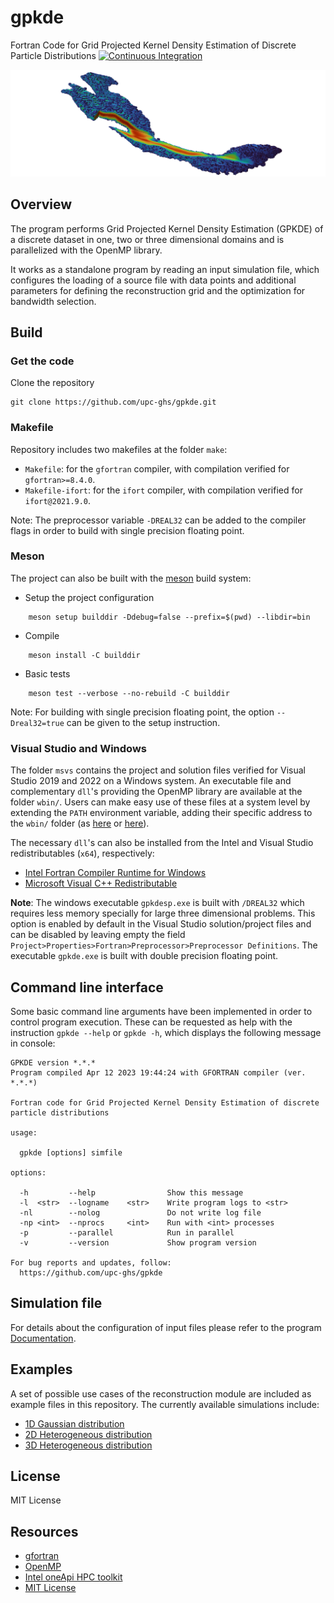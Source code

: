 # gpkde
Fortran Code for Grid Projected Kernel Density Estimation of Discrete Particle Distributions
[![Continuous Integration](https://github.com/upc-ghs/gpkde/actions/workflows/ci.yml/badge.svg)](https://github.com/upc-ghs/gpkde/actions/workflows/ci.yml)

![](img/banner.png)

## Overview
The program performs Grid Projected Kernel Density Estimation (GPKDE) of a discrete dataset in one, two or three dimensional domains and is parallelized with the OpenMP library. 

It works as a standalone program by reading an input simulation file, which configures the loading of a source file with data points and additional parameters for defining the reconstruction grid and the optimization for bandwidth selection.

## Build

### Get the code
Clone the repository

```
git clone https://github.com/upc-ghs/gpkde.git
```

### Makefile
Repository includes two makefiles at the folder `make`:

- `Makefile`: for the `gfortran` compiler, with compilation verified for `gfortran>=8.4.0`.
- `Makefile-ifort`: for the `ifort` compiler, with compilation verified for `ifort@2021.9.0`.

Note: The preprocessor variable ``-DREAL32`` can be added to the compiler flags in order to build with single precision floating point.

### Meson
The project can also be built with the [meson](https://mesonbuild.com/) build system:

- Setup the project configuration

```
    meson setup builddir -Ddebug=false --prefix=$(pwd) --libdir=bin
``` 
- Compile 

```
    meson install -C builddir
```

- Basic tests

```
    meson test --verbose --no-rebuild -C builddir
```

Note: For building with single precision floating point, the option ``--Dreal32=true`` can be given to the setup instruction. 

### Visual Studio and Windows
The folder `msvs` contains the project and solution files verified for Visual Studio 2019 and 2022 on a Windows system. An executable file and complementary `dll`'s providing the OpenMP library are available at the folder `wbin/`. Users can make easy use of these files at a system level by extending the `PATH` environment variable, adding their specific address to the `wbin/` folder (as [here](https://www.itprotoday.com/windows-server/how-can-i-add-new-folder-my-system-path) or [here](https://windowsloop.com/how-to-add-to-windows-path/)).

The necessary `dll`'s can also be installed from the Intel and Visual Studio redistributables (`x64`), respectively:

 - [Intel Fortran Compiler Runtime for Windows](https://www.intel.com/content/www/us/en/developer/articles/tool/compilers-redistributable-libraries-by-version.html) 
 - [Microsoft Visual C++ Redistributable](https://learn.microsoft.com/en-US/cpp/windows/latest-supported-vc-redist?view=msvc-170)


**Note**: The windows executable `gpkdesp.exe` is built with `/DREAL32` which requires less memory specially for large three dimensional problems. This option is enabled by default in the Visual Studio solution/project files and can be disabled by leaving empty the field `Project>Properties>Fortran>Preprocessor>Preprocessor Definitions`. The executable `gpkde.exe` is built with double precision floating point.


## Command line interface
Some basic command line arguments have been implemented in order to control program execution. These can be requested as help with the instruction ``gpkde --help`` or ``gpkde -h``, which displays the following message in console:
 
```
GPKDE version *.*.*               
Program compiled Apr 12 2023 19:44:24 with GFORTRAN compiler (ver. *.*.*)       

Fortran code for Grid Projected Kernel Density Estimation of discrete particle distributions

usage:

  gpkde [options] simfile

options:

  -h         --help                Show this message                             
  -l  <str>  --logname    <str>    Write program logs to <str>                   
  -nl        --nolog               Do not write log file                         
  -np <int>  --nprocs     <int>    Run with <int> processes                      
  -p         --parallel            Run in parallel                               
  -v         --version             Show program version                          

For bug reports and updates, follow:                                             
  https://github.com/upc-ghs/gpkde    
```

## Simulation file
For details about the configuration of input files please refer to the program [Documentation](doc/gpkde_IO_v100.pdf). 

## Examples 
A set of possible use cases of the reconstruction module are included as example files in this repository. The currently available simulations include:

- [1D Gaussian distribution](examples/ex01_1dnormal/)
- [2D Heterogeneous distribution](examples/ex02_2dhet/)
- [3D Heterogeneous distribution](examples/ex03_3dhet/)

## License
MIT License

## Resources
* [gfortran](https://gcc.gnu.org/wiki/GFortran)
* [OpenMP](https://www.openmp.org/)
* [Intel oneApi HPC toolkit](https://www.intel.com/content/www/us/en/developer/tools/oneapi/hpc-toolkit.html)
* [MIT License](https://mit-license.org/)
